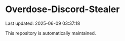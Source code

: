 # Overdose-Discord-Stealer

Last updated: 2025-06-09 03:37:18

This repository is automatically maintained.
